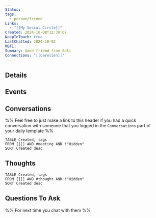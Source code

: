 ```yaml
---
Status: 
tags:
  - person/friend
Links:
  - "[[My Social Circle]]"
Created: 2024-10-08T12:38:07
KeepInTouch: true
LastChatted: 2024-10-02
MBTI: 
Summary: Good friend from Soli
Connections: "[[Carolien]]"
---
```

## Details
## Events
## Conversations
%% Feel free to just make a link to this header if you had a quick conversation with someone that you logged in the `Conversations` part of your daily template %%
```dataview
TABLE Created, tags
FROM [[]] AND #meeting AND !"Hidden"
SORT Created desc
```
## Thoughts
```dataview
TABLE Created, tags
FROM [[]] AND #thought AND !"Hidden"
SORT Created desc
```
## Questions To Ask
%% For next time you chat with them %%

